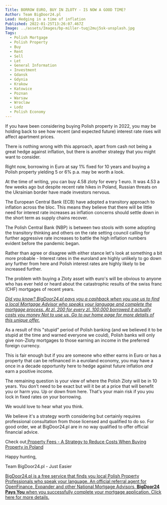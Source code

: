 ```yaml
---
Title: BORROW EURO, BUY IN ZLOTY - IS NOW A GOOD TIME?
Author: Team BigDoor24.pl
Lead: Hedging in a time of inflation
Published: 2022-01-25T13:26:07.467Z
Image: ../assets/Images/bp-miller-tuqj2muj5sk-unsplash.jpg
Tags:
  - Polish Mortgage
  - Polish Property
  - Buy
  - Rent
  - Sell
  - Let
  - General Information
  - Investment
  - Gdansk
  - Gdynia
  - Krakow
  - Katowice
  - Poznan
  - Warsaw
  - Wroclaw
  - Lodz
  - Polish Economy
---
```

If you have been considering buying Polish property in 2022, you may be holding back to see how recent (and expected future) interest rate rises will affect apartment prices.

There is nothing wrong with this approach, apart from cash not being a great hedge against inflation,  but there is another strategy that you might want to consider.

Right now, borrowing in Euro at say 1% fixed for 10 years and buying a Polish property yielding 5 or 6% p.a. may be worth a look.

At the time of writing, you can buy 4.58 zloty for every 1 euro. It was 4.53 a few weeks ago but despite recent rate hikes in Poland, Russian threats on the Ukrainian border have made investors nervous. 

The European Central Bank (ECB) have adopted a transitory approach to inflation across the bloc. This means they believe that there will be little need for interest rate increases as inflation concerns should settle down in the short term as supply chains recover. 

The Polish Central Bank (NBP) is between two stools with some adopting the transitory thinking and others on the rate setting council calling for further aggressive rate increases to battle the high inflation numbers evident before the pandemic began.

Rather than agree or disagree with either stance let's look at something a bit more probable - Interest rates in the euroland are highly unlikely to go down any further from here and Polish interest rates are highly likely to be increased further.

The problem with buying a Zloty asset with euro's will be obvious to anyone who has ever held or heard about the catastrophic results of the swiss franc (CHF) mortgages of recent years. 

*[Did you know? BigDoor24.pl pays you a cashback when you use us to find a local Mortgage Advisor who speaks your language and complete the mortgage process. At zl. 200 for every zl. 100,000 borrowed it actually costs you money Not to use us. Go to our home page for more details of this unique offer.](https://bigdoor24.pl/)*

As a result of this "stupid" period of Polish banking (and we believed it to be stupid at the time and warned everyone we could), Polish banks will only give non-Zloty mortgages to those earning an income in the preferred foreign currency. 

This is fair enough but if you are someone who either earns in Euro or has a property that can be refinanced in a euroland economy, you may have a once in a decade opportunity here to hedge against future inflation *and* earn a positive income.

The remaining question is your view of where the Polish Zloty will be in 10 years. You don't need to be exact but will it be at a price that will benefit you or harm you. Up or down from here. That's your main risk if you you lock in fixed rates on your borrowing.

We would love to hear what you think.

We believe it's a strategy worth considering but certainly requires professional consultation from those licensed and qualified to do so. For good order, we at BigDoor24.pl are in no way qualified to offer official financial advice.

Check out[ Property Fees - A Strategy to Reduce Costs When Buying Property in Poland](https://blog.bigdoor24.pl/posts/2021-05-25-property-fees-a-strategy-to-reduce-costs-when-buying-property-in-poland.html)

Happy hunting,

Team BigDoor24.pl - Just Easier

[BigDoor24.pl is a free service that finds you local Polish Property Professionals who speak your language. An official referral agent for OpenFinance, Expander and other National Mortgage Advisors, **BigDoor24 Pays You** when you successfully complete your mortgage application. Click here for more details.](https://bigdoor24.pl/)